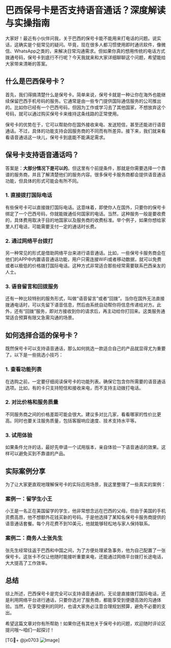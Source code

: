# 巴西保号卡是否支持语音通话？深度解读与实操指南

大家好！最近有小伙伴问我，关于巴西的保号卡能不能用来打电话的问题。说实话，这确实是个挺常见的疑问。毕竟，现在很多人都习惯使用即时通讯软件，像微信、WhatsApp之类的，来解决日常沟通需求。但如果你真的想用传统的电话方式拨通号码，保号卡到底行不行呢？今天我就来和大家详细聊聊这个问题，希望能给大家带来清晰的答案。

## 什么是巴西保号卡？

首先，我们得搞清楚什么是保号卡。简单来说，保号卡就是一种让你在海外也能继续保留巴西手机号码的服务。它通常是由一些专门提供国际通信服务的公司推出的。比如你已经有一个巴西号码，但因为工作或学习去了其他国家，不想放弃这个号码，就可以通过购买保号卡来维持这条线路的正常使用。

保号卡的优势在于，它可以帮助你在国外接收来电、发送短信，甚至还能进行语音通话。不过，具体的功能支持会因服务商的不同而有所差异。接下来，我们就来看看语音通话这一块儿，保号卡到底能不能满足需求。

## 保号卡支持语音通话吗？

答案是：**大部分情况下是可以的**。但这里有个前提条件，那就是你需要选择一个靠谱的服务商，并且了解清楚他们的服务内容。很多保号卡服务商都会提供语音通话功能，但具体的形式可能会有所不同。

### 1. **直接拨打国际电话**
有些保号卡可以直接拨打国际电话。这意味着，即使你人在国外，只要你的保号卡绑定了一个巴西号码，你就能拨通任何国家的电话。当然，这种服务一般是要收费的，具体费用取决于目的地国家以及服务商的收费标准。举个例子，如果你想给家里人打电话，可能需要支付一定的通话时长费。

### 2. **通过网络平台拨打**
另一种常见的形式是借助网络平台来进行语音通话。比如，一些保号卡服务商会在他们的APP中内置语音通话功能，用户只需连接WiFi或者移动数据，就可以免费或者以极低的价格拨打国际电话。这种方式非常适合那些经常需要联系巴西亲友的人士。

### 3. **语音留言和回拨服务**
还有一种比较特别的服务形式，叫做“语音留言”或者“回拨”。当你在国外无法直接拨通电话时，可以先留下语音信息，然后由系统自动帮你将信息传递给对方。此外，还有“回拨”服务，即对方接收到你的请求后，再主动给你打回来。这类服务通常适合预算有限又急需沟通的场景。

## 如何选择合适的保号卡？

既然保号卡可以支持语音通话，那么如何挑选一款适合自己的产品就显得尤为重要了。以下是一些挑选小技巧：

### 1. **查看功能列表**
在选购之前，一定要仔细阅读保号卡的功能列表。确保它包含你所需要的语音通话选项。比如，有的卡只支持短信和接收来电，而不支持主动拨打电话。

### 2. **对比价格和服务质量**
不同服务商之间的价格差距可能会很大。建议多对比几家，看看哪家的性价比更高。同时也要关注服务质量，包括客服响应速度、技术支持水平等。

### 3. **试用体验**
如果条件允许的话，最好先申请一个试用版本，亲自体验一下语音通话的效果。这样可以避免买到不靠谱的产品。

## 实际案例分享

为了让大家更直观地理解保号卡的实际应用场景，我这里整理了一些真实的案例：

### 案例一：留学生小王
小王是一名正在美国留学的学生，他非常想念远在巴西的父母。但由于美国的手机资费高昂，他不想额外花钱买新的号码。于是他选择了某知名保号卡服务商提供的语音通话套餐。每个月花费不到10美元，他就能够轻松地与家人保持联系。

### 案例二：商务人士张先生
张先生经常往返于巴西和中国之间，为了方便处理紧急事务，他为自己配置了一张保号卡。这张卡不仅让他随时能接听重要来电，还能通过网络平台拨打长途电话，大大提高了工作效率。

## 总结

综上所述，巴西保号卡是完全可以支持语音通话的。无论是直接拨打国际电话，还是利用网络平台进行通话，只要你选对了服务商，都能享受到便捷高效的沟通体验。当然，在享受便利的同时，也请大家务必注意合理规划预算，避免不必要的支出。

希望这篇文章对你有所帮助！如果你还有其他关于保号卡的问题，欢迎随时评论区提问哦～咱们一起探讨！

[TG💪+ @jx0703 ![Image](https://github.com/user-attachments/assets/dbca1d08-cadb-493c-b0ec-ad6f7a83f270)]